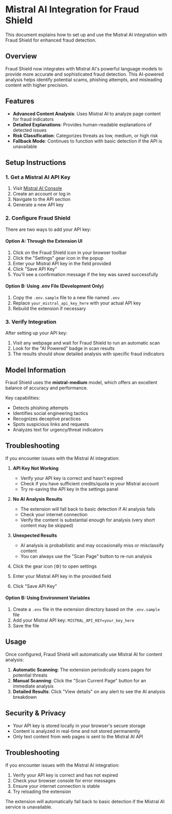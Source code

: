 # Mistral AI Integration for Fraud Shield

This document explains how to set up and use the Mistral AI integration with Fraud Shield for enhanced fraud detection.

## Overview

Fraud Shield now integrates with Mistral AI's powerful language models to provide more accurate and sophisticated fraud detection. This AI-powered analysis helps identify potential scams, phishing attempts, and misleading content with higher precision.

## Features

- **Advanced Content Analysis**: Uses Mistral AI to analyze page content for fraud indicators
- **Detailed Explanations**: Provides human-readable explanations of detected issues
- **Risk Classification**: Categorizes threats as low, medium, or high risk
- **Fallback Mode**: Continues to function with basic detection if the API is unavailable

## Setup Instructions

### 1. Get a Mistral AI API Key

1. Visit [Mistral AI Console](https://console.mistral.ai/)
2. Create an account or log in
3. Navigate to the API section
4. Generate a new API key

### 2. Configure Fraud Shield

There are two ways to add your API key:

#### Option A: Through the Extension UI

1. Click on the Fraud Shield icon in your browser toolbar
2. Click the "Settings" gear icon in the popup
3. Enter your Mistral API key in the field provided
4. Click "Save API Key"
5. You'll see a confirmation message if the key was saved successfully

#### Option B: Using .env File (Development Only)

1. Copy the `.env.sample` file to a new file named `.env`
2. Replace `your_mistral_api_key_here` with your actual API key
3. Rebuild the extension if necessary

### 3. Verify Integration

After setting up your API key:

1. Visit any webpage and wait for Fraud Shield to run an automatic scan
2. Look for the "AI Powered" badge in scan results
3. The results should show detailed analysis with specific fraud indicators

## Model Information

Fraud Shield uses the **mistral-medium** model, which offers an excellent balance of accuracy and performance. 

Key capabilities:
- Detects phishing attempts
- Identifies social engineering tactics
- Recognizes deceptive practices
- Spots suspicious links and requests
- Analyzes text for urgency/threat indicators

## Troubleshooting

If you encounter issues with the Mistral AI integration:

1. **API Key Not Working**
   - Verify your API key is correct and hasn't expired
   - Check if you have sufficient credits/quota in your Mistral account
   - Try re-saving the API key in the settings panel

2. **No AI Analysis Results**
   - The extension will fall back to basic detection if AI analysis fails
   - Check your internet connection
   - Verify the content is substantial enough for analysis (very short content may be skipped)

3. **Unexpected Results**
   - AI analysis is probabilistic and may occasionally miss or misclassify content
   - You can always use the "Scan Page" button to re-run analysis
2. Click the gear icon (⚙) to open settings
3. Enter your Mistral API key in the provided field
4. Click "Save API Key"

#### Option B: Using Environment Variables

1. Create a `.env` file in the extension directory based on the `.env.sample` file
2. Add your Mistral API key: `MISTRAL_API_KEY=your_key_here`
3. Save the file

## Usage

Once configured, Fraud Shield will automatically use Mistral AI for content analysis:

1. **Automatic Scanning**: The extension periodically scans pages for potential threats
2. **Manual Scanning**: Click the "Scan Current Page" button for an immediate analysis
3. **Detailed Results**: Click "View details" on any alert to see the AI analysis breakdown

## Security & Privacy

- Your API key is stored locally in your browser's secure storage
- Content is analyzed in real-time and not stored permanently
- Only text content from web pages is sent to the Mistral AI API

## Troubleshooting

If you encounter issues with the Mistral AI integration:

1. Verify your API key is correct and has not expired
2. Check your browser console for error messages
3. Ensure your internet connection is stable
4. Try reloading the extension

The extension will automatically fall back to basic detection if the Mistral AI service is unavailable.
